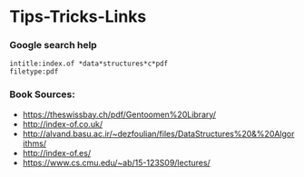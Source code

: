 # Tips-Tricks-Links

### Google search help
```
intitle:index.of *data*structures*c*pdf
filetype:pdf
```
### Book Sources:
* https://theswissbay.ch/pdf/Gentoomen%20Library/
* http://index-of.co.uk/
* http://alvand.basu.ac.ir/~dezfoulian/files/DataStructures%20&%20Algorithms/
* http://index-of.es/
* https://www.cs.cmu.edu/~ab/15-123S09/lectures/
